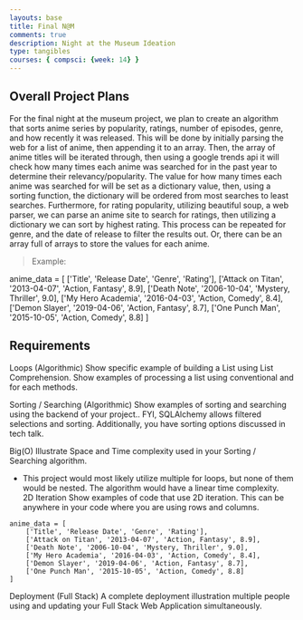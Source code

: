 ```yaml
---
layouts: base
title: Final N@M
comments: true
description: Night at the Museum Ideation
type: tangibles
courses: { compsci: {week: 14} }
---
```



## Overall Project Plans
For the final night at the museum project, we plan to create an algorithm that sorts anime series by popularity, ratings, number of episodes, genre, and how recently it was released. This will be done by initially parsing the web for a list of anime, then appending it to an array. Then, the array of anime titles will be iterated through, then using a google trends api it will check how many times each anime was searched for in the past year to determine their relevancy/popularity. The value for how many times each anime was searched for will be set as a dictionary value, then, using a sorting function, the dictionary will be ordered from most searches to least searches. Furthermore, for rating popularity, utilizing beautiful soup, a web parser, we can parse an anime site to search for ratings, then utilizing a dictionary we can sort by highest rating. This process can be repeated for genre, and the date of release to filter the results out. Or, there can be an array full of arrays to store the values for each anime. 

> Example:

anime_data = [
    ['Title', 'Release Date', 'Genre', 'Rating'],
    ['Attack on Titan', '2013-04-07', 'Action, Fantasy', 8.9],
    ['Death Note', '2006-10-04', 'Mystery, Thriller', 9.0],
    ['My Hero Academia', '2016-04-03', 'Action, Comedy', 8.4],
    ['Demon Slayer', '2019-04-06', 'Action, Fantasy', 8.7],
    ['One Punch Man', '2015-10-05', 'Action, Comedy', 8.8]
]


## Requirements
Loops (Algorithmic)
Show specific example of building a List using List Comprehension. Show examples of processing a list using conventional and for each methods.

Sorting / Searching (Algorithmic)
Show examples of sorting and searching using the backend of your project.. FYI, SQLAlchemy allows filtered selections and sorting. Additionally, you have sorting options discussed in tech talk.

Big(O)
Illustrate Space and Time complexity used in your Sorting / Searching algorithm.

- This project would most likely utilize multiple for loops, but none of them would be nested. The algorithm would have a linear time complexity.
\
2D Iteration
Show examples of code that use 2D iteration. This can be anywhere in your code where you are using rows and columns.


```
anime_data = [
    ['Title', 'Release Date', 'Genre', 'Rating'],
    ['Attack on Titan', '2013-04-07', 'Action, Fantasy', 8.9],
    ['Death Note', '2006-10-04', 'Mystery, Thriller', 9.0],
    ['My Hero Academia', '2016-04-03', 'Action, Comedy', 8.4],
    ['Demon Slayer', '2019-04-06', 'Action, Fantasy', 8.7],
    ['One Punch Man', '2015-10-05', 'Action, Comedy', 8.8]
]
```

Deployment (Full Stack)
A complete deployment illustration multiple people using and updating your Full Stack Web Application simultaneously.